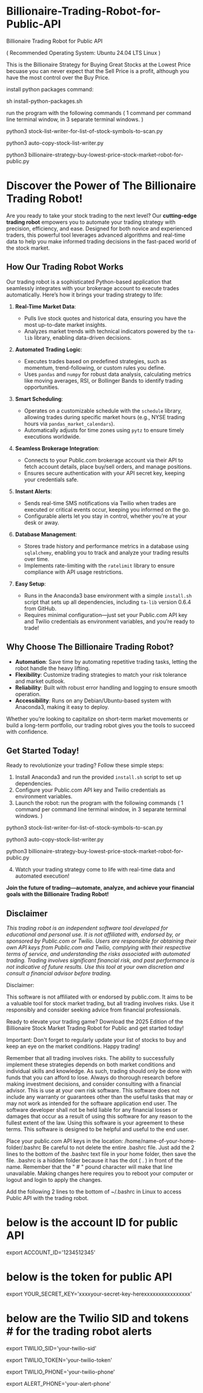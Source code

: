 # Billionaire-Trading-Robot-for-Public-API
Billionaire Trading Robot for Public API

( Recommended Operating System: Ubuntu 24.04 LTS Linux ) 

This is the Billionaire Strategy for Buying Great Stocks at the Lowest Price becuase you can never expect that the Sell Price is a profit, although you have the most control over the Buy Price.

install python packages command: 

sh install-python-packages.sh

run the program with the following commands ( 1 command per command line terminal window, in 3 separate terminal windows. )

python3 stock-list-writer-for-list-of-stock-symbols-to-scan.py

python3 auto-copy-stock-list-writer.py

python3 billionaire-strategy-buy-lowest-price-stock-market-robot-for-public.py

# Discover the Power of The Billionaire Trading Robot!

Are you ready to take your stock trading to the next level? Our **cutting-edge trading robot** empowers you to automate your trading strategy with precision, efficiency, and ease. Designed for both novice and experienced traders, this powerful tool leverages advanced algorithms and real-time data to help you make informed trading decisions in the fast-paced world of the stock market.

## How Our Trading Robot Works

Our trading robot is a sophisticated Python-based application that seamlessly integrates with your brokerage account to execute trades automatically. Here’s how it brings your trading strategy to life:

1. **Real-Time Market Data**:
   - Pulls live stock quotes and historical data, ensuring you have the most up-to-date market insights.
   - Analyzes market trends with technical indicators powered by the `ta-lib` library, enabling data-driven decisions.

2. **Automated Trading Logic**:
   - Executes trades based on predefined strategies, such as momentum, trend-following, or custom rules you define.
   - Uses `pandas` and `numpy` for robust data analysis, calculating metrics like moving averages, RSI, or Bollinger Bands to identify trading opportunities.

3. **Smart Scheduling**:
   - Operates on a customizable schedule with the `schedule` library, allowing trades during specific market hours (e.g., NYSE trading hours via `pandas_market_calendars`).
   - Automatically adjusts for time zones using `pytz` to ensure timely executions worldwide.

4. **Seamless Brokerage Integration**:
   - Connects to your Public.com brokerage account via their API to fetch account details, place buy/sell orders, and manage positions.
   - Ensures secure authentication with your API secret key, keeping your credentials safe.

5. **Instant Alerts**:
   - Sends real-time SMS notifications via Twilio when trades are executed or critical events occur, keeping you informed on the go.
   - Configurable alerts let you stay in control, whether you’re at your desk or away.

6. **Database Management**:
   - Stores trade history and performance metrics in a database using `sqlalchemy`, enabling you to track and analyze your trading results over time.
   - Implements rate-limiting with the `ratelimit` library to ensure compliance with API usage restrictions.

7. **Easy Setup**:
   - Runs in the Anaconda3 base environment with a simple `install.sh` script that sets up all dependencies, including `ta-lib` version 0.6.4 from GitHub.
   - Requires minimal configuration—just set your Public.com API key and Twilio credentials as environment variables, and you’re ready to trade!

## Why Choose The Billionaire Trading Robot?

- **Automation**: Save time by automating repetitive trading tasks, letting the robot handle the heavy lifting.
- **Flexibility**: Customize trading strategies to match your risk tolerance and market outlook.
- **Reliability**: Built with robust error handling and logging to ensure smooth operation.
- **Accessibility**: Runs on any Debian/Ubuntu-based system with Anaconda3, making it easy to deploy.

Whether you’re looking to capitalize on short-term market movements or build a long-term portfolio, our trading robot gives you the tools to succeed with confidence.

## Get Started Today!

Ready to revolutionize your trading? Follow these simple steps:
1. Install Anaconda3 and run the provided `install.sh` script to set up dependencies.
2. Configure your Public.com API key and Twilio credentials as environment variables.
3. Launch the robot:
run the program with the following commands ( 1 command per command line terminal window, in 3 separate terminal windows. )

python3 stock-list-writer-for-list-of-stock-symbols-to-scan.py

python3 auto-copy-stock-list-writer.py

python3 billionaire-strategy-buy-lowest-price-stock-market-robot-for-public.py

4. Watch your trading strategy come to life with real-time data and automated execution!

**Join the future of trading—automate, analyze, and achieve your financial goals with the Billionaire Trading Robot!**

## Disclaimer

*This trading robot is an independent software tool developed for educational and personal use. It is not affiliated with, endorsed by, or sponsored by Public.com or Twilio. Users are responsible for obtaining their own API keys from Public.com and Twilio, complying with their respective terms of service, and understanding the risks associated with automated trading. Trading involves significant financial risk, and past performance is not indicative of future results. Use this tool at your own discretion and consult a financial advisor before trading.*

Disclaimer:

This software is not affiliated with or endorsed by public.com. It aims to be a valuable tool for stock market trading, but all trading involves risks. Use it responsibly and consider seeking advice from financial professionals.

Ready to elevate your trading game? Download the 2025 Edition of the Billionaire Stock Market Trading Robot for Public and get started today!

Important: Don't forget to regularly update your list of stocks to buy and keep an eye on the market conditions. Happy trading!

Remember that all trading involves risks. The ability to successfully implement these strategies depends on both market conditions and individual skills and knowledge. As such, trading should only be done with funds that you can afford to lose. Always do thorough research before making investment decisions, and consider consulting with a financial advisor. This is use at your own risk software. This software does not include any warranty or guarantees other than the useful tasks that may or may not work as intended for the software application end user. The software developer shall not be held liable for any financial losses or damages that occur as a result of using this software for any reason to the fullest extent of the law. Using this software is your agreement to these terms. This software is designed to be helpful and useful to the end user.

Place your public.com API keys in the location: /home/name-of-your-home-folder/.bashrc Be careful to not delete the entire .bashrc file. Just add the 2 lines to the bottom of the .bashrc text file in your home folder, then save the file. .bashrc is a hidden folder because it has the dot ( . ) in front of the name. Remember that the " # " pound character will make that line unavailable. 
Making changes here requires you to reboot your computer or logout and login to apply the changes.

Add the following 2 lines to the bottom of ~/.bashrc in Linux to access Public API with the trading robot. 

# below is the account ID for public API
export ACCOUNT_ID='1234512345'
# below is the token for public API
export YOUR_SECRET_KEY='xxxxyour-secret-key-herexxxxxxxxxxxxxxxx'

# below are the Twilio SID and tokens # for the trading robot alerts
export TWILIO_SID='your-twilio-sid'

export TWILIO_TOKEN='your-twilio-token'

export TWILIO_PHONE='your-twilio-phone'

export ALERT_PHONE='your-alert-phone'
